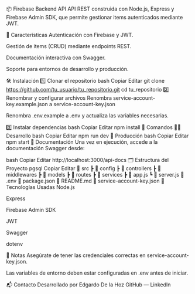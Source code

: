 📦 Firebase Backend API
API REST construida con Node.js, Express y Firebase Admin SDK, que permite gestionar items autenticados mediante JWT.

📑 Características
Autenticación con Firebase y JWT.

Gestión de items (CRUD) mediante endpoints REST.

Documentación interactiva con Swagger.

Soporte para entornos de desarrollo y producción.

🛠️ Instalación
1️⃣ Clonar el repositorio
bash
Copiar
Editar
git clone https://github.com/tu_usuario/tu_repositorio.git
cd tu_repositorio
2️⃣ Renombrar y configurar archivos
Renombra service-account-key.example.json a service-account-key.json

Renombra .env.example a .env y actualiza las variables necesarias.

3️⃣ Instalar dependencias
bash
Copiar
Editar
npm install
🚀 Comandos
🧑‍💻 Desarrollo
bash
Copiar
Editar
npm run dev
🚀 Producción
bash
Copiar
Editar
npm start
📖 Documentación
Una vez en ejecución, accede a la documentación Swagger desde:

bash
Copiar
Editar
http://localhost:3000/api-docs
🗂️ Estructura del Proyecto
pgsql
Copiar
Editar
📁 src
 ┣ 📁 config
 ┣ 📁 controllers
 ┣ 📁 middlewares
 ┣ 📁 models
 ┣ 📁 routes
 ┣ 📁 services
 ┣ 📄 app.js
 ┗ 📄 server.js
📄 .env
📄 package.json
📄 README.md
📄 service-account-key.json
🧩 Tecnologías Usadas
Node.js

Express

Firebase Admin SDK

JWT

Swagger

dotenv

📌 Notas
Asegúrate de tener las credenciales correctas en service-account-key.json.

Las variables de entorno deben estar configuradas en .env antes de iniciar.

📬 Contacto
Desarrollado por Edgardo De la Hoz
GitHub — LinkedIn